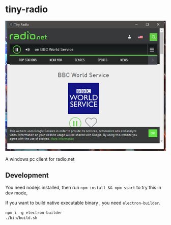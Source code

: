 # tiny-radio

![preview](res/radio.net.png)

A windows pc client for radio.net

## Development

You need nodejs installed, then run `npm install && npm start` to try this in dev mode,

If you want to build native executable binary , you need `electron-builder`.

```
npm i -g electron-builder
./bin/build.sh
```